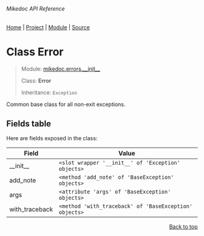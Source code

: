 ###### Mikedoc API Reference
[Home](/docs/api/README.md) | [Project](/README.md) | [Module](/docs/api/modules/mikedoc/errors/__init__/README.md) | [Source](/src/mikedoc/errors/__init__.py)

# Class Error
> Module: [mikedoc.errors.\_\_init\_\_](/docs/api/modules/mikedoc/errors/__init__/README.md)
>
> Class: **Error**
>
> Inheritance: `Exception`

Common base class for all non-exit exceptions.

## Fields table
Here are fields exposed in the class:

| Field | Value |
| --- | --- |
| \_\_init\_\_ | `<slot wrapper '__init__' of 'Exception' objects>` |
| add\_note | `<method 'add_note' of 'BaseException' objects>` |
| args | `<attribute 'args' of 'BaseException' objects>` |
| with\_traceback | `<method 'with_traceback' of 'BaseException' objects>` |

<p align="right"><a href="#mikedoc-api-reference">Back to top</a></p>
